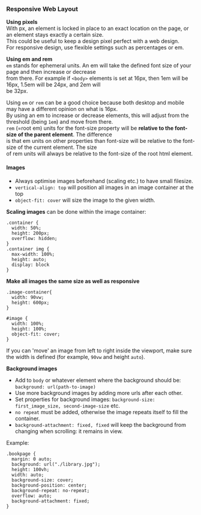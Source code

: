 ### Responsive Web Layout

**Using pixels**  
With px, an element is locked in place to an exact location on the page, or an element stays exactly a certain size.  
This could be useful to keep a design pixel perfect with a web design.  
For responsive design, use flexible settings such as percentages or em.  

**Using em and rem**  
`em` stands for ephemeral units. An em will take the defined font size of your page and then increase or decrease  
from there. For example if `<body>` elements is set at 16px, then 1em will be 16px, 1.5em will be 24px, and 2em will  
be 32px.

Using `em` or `rem` can be a good choice because both desktop and mobile may have a different opinion on what is 16px.  
By using an em to increase or decrease elements, this will adjust from the threshold (being `1em`) and move from there.  
`rem` (=root em) units for the font-size property will be **relative to the font-size of the parent element**. The difference  
is that em units on other properties than font-size will be relative to the font-size of the current element. The size  
of rem units will always be relative to the font-size of the root html element.   


#### Images
* Always optimise images beforehand (scaling etc.) to have small filesize.  
* `vertical-align: top` will position all images in an image container at the top   
* `object-fit: cover` will size the image to the given width.  

**Scaling images** can be done within the image container:  
```
.container {
  width: 50%;
  height: 200px;
  overflow: hidden;
}
.container img {
  max-width: 100%;
  height: auto;
  display: block
}
```

**Make all images the same size as well as responsive**  
```
.image-container{
  width: 90vw;
  height: 600px;
}

#image {
  width: 100%;
  height: 100%;
  object-fit: cover;
}
```

If you can 'move' an image from left to right inside the viewport, make sure the width is defined (for example, `90vw` and height `auto`).

**Background images**  
* Add to `body` or whatever element where the background should be: `background: url(path-to-image)`
* Use more background images by adding more urls after each other.  
* Set properties for background images: `background-size: first_image_size, second-image-size` etc.  
* `no repeat` must be added, otherwise the image repeats itself to fill the container.  
* `background-attachment: fixed, fixed` will keep the background from changing when scrolling: it remains in view.

Example:  
```
.bookpage {
  margin: 0 auto;
  background: url("./library.jpg");
  height: 100vh;
  width: auto;
  background-size: cover;
  background-position: center;
  background-repeat: no-repeat;
  overflow: auto;
  background-attachment: fixed;
}
```